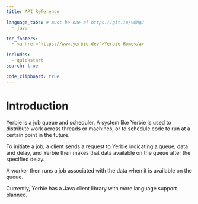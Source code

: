 ```yaml
---
title: API Reference

language_tabs: # must be one of https://git.io/vQNgJ
  - java

toc_footers:
  - <a href='https://www.yerbie.dev'>Yerbie Home</a>

includes:
  - quickstart
search: true

code_clipboard: true
---
```


# Introduction

Yerbie is a job queue and scheduler. A system like Yerbie is used to distribute work across threads or machines, or to schedule code to run at a certain point in the future.

To initiate a job, a client sends a request to Yerbie indicating a queue, data and delay, and Yerbie then makes that data available on the queue after the specified delay.

A worker then runs a job associated with the data when it is available on the queue.

Currently, Yerbie has a Java client library with more language support planned.

